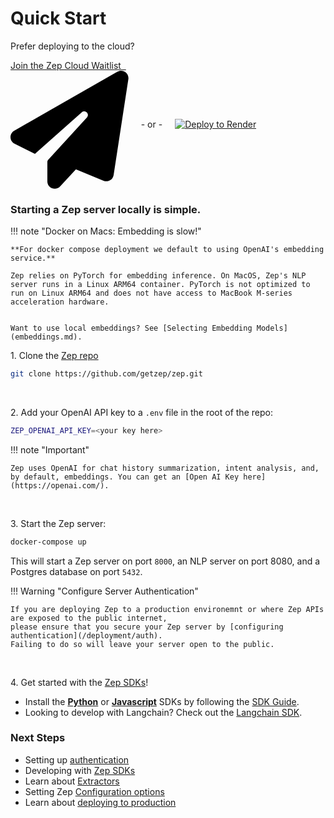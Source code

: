 # Quick Start

Prefer deploying to the cloud?

<p style="display: flex; align-items: center;">
    <a class="md-button" href="https://www.getzep.com/#join-waitlist" style="margin-right: 20px; padding: inherit 15px; border-radius: 7px;">
        Join the Zep Cloud Waitlist &nbsp;
        <span class="twemoji">
            <svg xmlns="http://www.w3.org/2000/svg" viewBox="0 0 512 512">
                <!--! Font Awesome Free 6.4.0 by @fontawesome - https://fontawesome.com License - https://fontawesome.com/license/free (Icons: CC BY 4.0, Fonts: SIL OFL 1.1, Code: MIT License) Copyright 2023 Fonticons, Inc.-->
                <path d="M498.1 5.6c10.1 7 15.4 19.1 13.5 31.2l-64 416c-1.5 9.7-7.4 18.2-16 23s-18.9 5.4-28 1.6L284 427.7l-68.5 74.1c-8.9 9.7-22.9 12.9-35.2 8.1S160 493.2 160 480v-83.6c0-4 1.5-7.8 4.2-10.7l167.6-182.9c5.8-6.3 5.6-16-.4-22s-15.7-6.4-22-.7L106 360.8l-88.3-44.2C7.1 311.3.3 300.7 0 288.9s5.9-22.8 16.1-28.7l448-256c10.7-6.1 23.9-5.5 34 1.4z"></path>
            </svg>
        </span>
    </a>
- or -
    <a href="/deployment/render" style="display: flex; align-items: center; margin-left: 20px">
        <img alt="Deploy to Render" src="https://render.com/images/deploy-to-render-button.svg">
    </a>
</p>


### Starting a Zep server locally is simple.

!!! note "Docker on Macs: Embedding is slow!"

    **For docker compose deployment we default to using OpenAI's embedding service.**
    
    Zep relies on PyTorch for embedding inference. On MacOS, Zep's NLP server runs in a Linux ARM64 container. PyTorch is not optimized to run on Linux ARM64 and does not have access to MacBook M-series acceleration hardware.
    
    
    Want to use local embeddings? See [Selecting Embedding Models](embeddings.md).

1\. Clone the [Zep repo](https://github.com/getzep/zep)

```bash
git clone https://github.com/getzep/zep.git
```

&nbsp;

2\. Add your OpenAI API key to a `.env` file in the root of the repo:

```bash
ZEP_OPENAI_API_KEY=<your key here>
```

!!! note "Important"

    Zep uses OpenAI for chat history summarization, intent analysis, and, by default, embeddings. You can get an [Open AI Key here](https://openai.com/).

&nbsp;

3\. Start the Zep server:

```bash
docker-compose up
```

This will start a Zep server on port `8000`, an NLP server on port 8080, and a Postgres database on port `5432`.

!!! Warning "Configure Server Authentication"

    If you are deploying Zep to a production environemnt or where Zep APIs are exposed to the public internet, 
    please ensure that you secure your Zep server by [configuring authentication](/deployment/auth).
    Failing to do so will leave your server open to the public.

&nbsp;

4\. Get started with the [Zep SDKs](../sdk/index.md)!

- Install the **[Python](https://github.com/getzep/zep-python)** or **[Javascript](https://github.com/getzep/zep-js)**
  SDKs by following the [SDK Guide](/sdk/).
- Looking to develop with Langchain? Check out the [Langchain SDK](../sdk/langchain.md).

### Next Steps

- Setting up [authentication](auth.md)
- Developing with [Zep SDKs](../sdk/index.md)
- Learn about [Extractors](../sdk/extractors.md)
- Setting Zep [Configuration options](config.md)
- Learn about [deploying to production](production.md)
